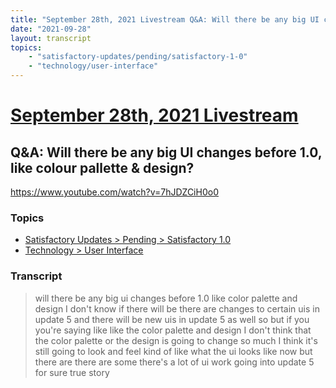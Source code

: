 ```yaml
---
title: "September 28th, 2021 Livestream Q&A: Will there be any big UI changes before 1.0, like colour pallette & design?"
date: "2021-09-28"
layout: transcript
topics:
    - "satisfactory-updates/pending/satisfactory-1-0"
    - "technology/user-interface"
---
```

# [September 28th, 2021 Livestream](../2021-09-28.md)
## Q&A: Will there be any big UI changes before 1.0, like colour pallette & design?
https://www.youtube.com/watch?v=7hJDZCiH0o0

### Topics
* [Satisfactory Updates > Pending > Satisfactory 1.0](../topics/satisfactory-updates/pending/satisfactory-1-0.md)
* [Technology > User Interface](../topics/technology/user-interface.md)

### Transcript

> will there be any big ui changes before 1.0 like color palette and design I don't know if there will be there are changes to certain uis in update 5 and there will be new uis in update 5 as well so but if you you're saying like like the color palette and design I don't think that the color palette or the design is going to change so much I think it's still going to look and feel kind of like what the ui looks like now but there are there are some there's a lot of ui work going into update 5 for sure true story
